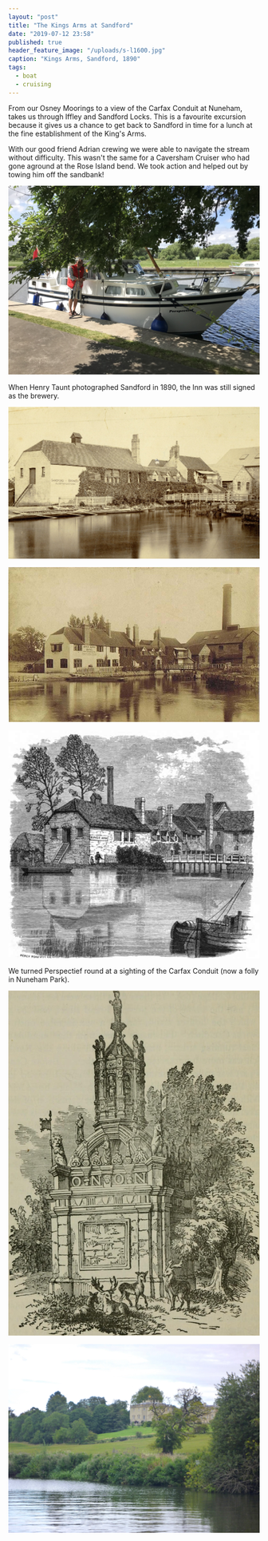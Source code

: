 ```yaml
---
layout: "post"
title: "The Kings Arms at Sandford"
date: "2019-07-12 23:58"
published: true
header_feature_image: "/uploads/s-l1600.jpg"
caption: "Kings Arms, Sandford, 1890"
tags:
  - boat
  - cruising
---
```

From our Osney Moorings to a view of the Carfax Conduit at Nuneham, takes us through Iffley and Sandford Locks. This is a favourite excursion because it gives us a chance to get back to Sandford in time for a lunch at the fine establishment of the King's Arms.

With our good friend Adrian crewing we were able to navigate the stream without difficulty. This wasn't the same for a Caversham Cruiser who had gone aground at the Rose Island bend. We took action and helped out by towing him off the sandbank!

[![Tucked in under the trees at the King's Arms at Sandford](/uploads/IMG_0096.jpg)](/uploads/IMG_0096.jpg)

When Henry Taunt photographed Sandford in 1890, the Inn was still signed as the brewery.


[![Henry Taunt. Sandford Brewery, c1890](/uploads/henry-taunt109mini.jpg)](/uploads/henry-taunt109mini.jpg)

[![Kings Arms, Sandford, 1890](/uploads/s-l1600.jpg)](/uploads/s-l1600.jpg)

[![Kings Arms,Sandford Mill from "Pleasant Spots around Oxford", Alfred Rimmer, 1878](/uploads/IMG_0105.jpg)](/uploads/IMG_0105.jpg)

We turned Perspectief round at a sighting of the Carfax Conduit (now a folly in Nuneham Park).

[![Carfax Conduit at Nuneham from Alden's Oxford guide (1890)](/uploads/carfaxconduit.jpg)](/uploads/carfaxconduit.jpg)

[![A view of Nunenham House from the Thames](/uploads/P1030162.jpg)](/uploads/P1030162.jpg)
